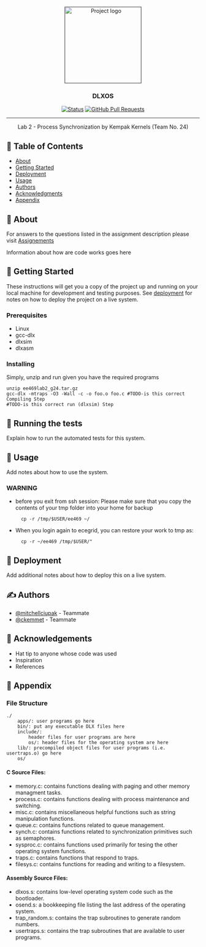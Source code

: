 <p align="center">
  <a href="" rel="noopener">
 <img width=200px height=200px src="https://cdn2.vectorstock.com/i/thumb-large/28/96/corn-kernel-vector-7732896.jpg" alt="Project logo"></a>
</p>

<h3 align="center">DLXOS</h3>

<div align="center">

  [![Status](https://img.shields.io/badge/status-active-success.svg)]()
  [![GitHub Pull Requests](https://img.shields.io/github/issues-pr/kylelobo/The-Documentation-Compendium.svg)](https://github.com/mitchellciupak/DLXOS/pulls)

</div>

---

<p align="center"> Lab 2 - Process Synchronization by Kempak Kernels (Team No. 24)
    <br>
</p>

## 📝 Table of Contents
- [About](#about)
- [Getting Started](#getting_started)
- [Deployment](#deployment)
- [Usage](#usage)
- [Authors](#authors)
- [Acknowledgments](#acknowledgement)
- [Appendix](#appendix)

## 🧐 About <a name = "about"></a>

For answers to the questions listed in the assignment description please visit [Assignements](./ASSIGNMENT.md)

Information about how are code works goes here

## 🏁 Getting Started <a name = "getting_started"></a>
These instructions will get you a copy of the project up and running on your local machine for development and testing purposes. See [deployment](#deployment) for notes on how to deploy the project on a live system.

### Prerequisites
* Linux
* gcc-dlx
* dlxsim
* dlxasm

### Installing
Simply, unzip and run given you have the required programs

```
unzip ee469lab2_g24.tar.gz
gcc-dlx -mtraps -O3 -Wall -c -o foo.o foo.c #TODO-is this correct Compiling Step
#TODO-is this correct run (dlxsim) Step
```

## 🔧 Running the tests <a name = "tests"></a>
Explain how to run the automated tests for this system.

## 🎈 Usage <a name="usage"></a>
Add notes about how to use the system.

### WARNING
* before you exit from ssh session: Please make sure that you copy the contents of your tmp folder into your home for backup

        cp -r /tmp/$USER/ee469 ~/

* When you login again to ecegrid, you can restore your work to tmp as:

        cp -r ~/ee469 /tmp/$USER/"

## 🚀 Deployment <a name = "deployment"></a>
Add additional notes about how to deploy this on a live system.

## ✍️ Authors <a name = "authors"></a>
- [@mitchellciupak](https://github.com/mitchellciupak) - Teammate
- [@ckemmet](https://github.com/ckemmet) - Teammate

## 🎉 Acknowledgements <a name = "acknowledgement"></a>
- Hat tip to anyone whose code was used
- Inspiration
- References

## 🔎 Appendix <a name = "appendix"></a>

### File Structure
    ./
        apps/: user programs go here
        bin/: put any executable DLX files here
        include/:
            header files for user programs are here
            os/: header files for the operating system are here
        lib/: precompiled object files for user programs (i.e. usertraps.o) go here
        os/

#### C Source Files:
* memory.c: contains functions dealing with paging and other memory managment tasks.
* process.c: contains functions dealing with process maintenance and switching.
* misc.c: contains miscellaneous helpful functions such as string manipulation functions.
* queue.c: contains functions related to queue management.
* synch.c: contains functions related to synchronization primitives such as semaphores.
* sysproc.c: contains functions used primarily for tesing the other operating system functions.
* traps.c: contains functions that respond to traps.
* filesys.c: contains functions for reading and writing to a filesystem.

#### Assembly Source Files:
* dlxos.s: contains low-level operating system code such as the bootloader.
* osend.s: a bookkeeping file listing the last address of the operating system.
* trap_random.s: contains the trap subroutines to generate random numbers.
* usertraps.s: contains the trap subroutines that are available to user programs.